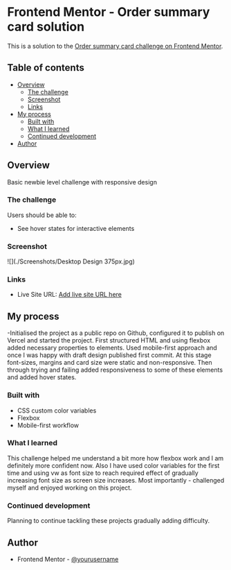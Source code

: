 # Frontend Mentor - Order summary card solution

This is a solution to the [Order summary card challenge on Frontend Mentor](https://www.frontendmentor.io/challenges/order-summary-component-QlPmajDUj).

## Table of contents

- [Overview](#overview)
  - [The challenge](#the-challenge)
  - [Screenshot](#screenshot)
  - [Links](#links)
- [My process](#my-process)
  - [Built with](#built-with)
  - [What I learned](#what-i-learned)
  - [Continued development](#continued-development)
- [Author](#author)


## Overview

Basic newbie level challenge with responsive design

### The challenge

Users should be able to:

- See hover states for interactive elements

### Screenshot

![](./Screenshots/Desktop Design 375px.jpg)

### Links

- Live Site URL: [Add live site URL here](https://order-summary-component-main-hazel.vercel.app/)

## My process

-Initialised the project as a public repo on Github, configured it to publish on Vercel and started the project. First structured HTML and using flexbox added necessary properties to elements. Used mobile-first approach and once I was happy with draft design published first commit.
At this stage font-sizes, margins and card size were static and non-responsive. Then through trying and failing added responsiveness to some of these elements and added hover states.


### Built with

- CSS custom color variables
- Flexbox
- Mobile-first workflow


### What I learned

This challenge helped me understand a bit more how flexbox work and I am definitely more confident now. Also I have used color variables for the first time and using vw as font size to reach required effect of gradually increasing font size as screen size increases. Most importantly - challenged myself and enjoyed working on this project.


### Continued development

Planning to continue tackling these projects gradually adding difficulty.


## Author

- Frontend Mentor - [@yourusername](https://www.frontendmentor.io/profile/Vitali147)
